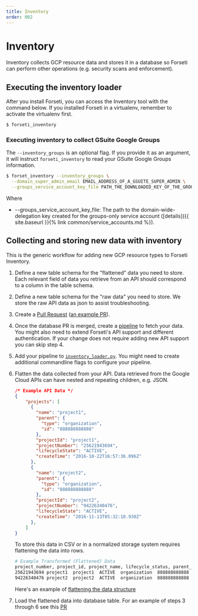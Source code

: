 ```yaml
---
title: Inventory
order: 002
---
```

# Inventory
Inventory collects GCP resource data and stores it in a database so Forseti can perform other operations (e.g. security scans and enforcement).

## Executing the inventory loader
After you install Forseti, you can access the Inventory tool with the command below. If you installed Forseti in a virtualenv, remember to activate the virtualenv first.

```sh
$ forseti_inventory
```

### Executing inventory to collect GSuite Google Groups

The `--inventory_groups` is an optional flag. If you provide it as an argument, it will instruct `forseti_inventory` to read your GSuite Google Groups information.

```sh
$ forset_inventory --inventory_groups \
  --domain_super_admin_email EMAIL_ADDRESS_OF_A_GSUITE_SUPER_ADMIN \
  --groups_service_account_key_file PATH_THE_DOWNLOADED_KEY_OF_THE_GROUPS_SERVICE_ACCOUNT
```

Where
* --groups_service_account_key_file: The path to the
  domain-wide-delegation key created for the groups-only service account
  ([details]({{ site.baseurl }}{% link common/service_accounts.md %}).

## Collecting and storing new data with inventory

This is the generic workflow for adding new GCP resource types to Forseti Inventory.

1. Define a new table schema for the "flattened" data you need to store.
    Each relevant field of data you retrieve from an API should correspond to a column in the table schema.

2. Define a new table schema for the "raw data" you need to store.
    We store the raw API data as json to assist troubleshooting.

3. Create a [Pull Request](https://help.github.com/articles/creating-a-pull-request/)
  ([an example PR](https://github.com/GoogleCloudPlatform/forseti-security/pull/159)).

4. Once the database PR is merged, create a [pipeline](https://github.com/GoogleCloudPlatform/forseti-security/tree/master/google/cloud/security/inventory/pipelines)
to fetch your data. You might also need to extend Forseti's API support and
different authentication. If your change does not require adding new API
support you can skip step 4.

5. Add your pipeline to [`inventory_loader.py`](https://github.com/GoogleCloudPlatform/forseti-security/blob/master/google/cloud/security/inventory/inventory_loader.py).
    You might need to create additional commandline flags to configure your pipeline.

6. Flatten the data collected from your API.
    Data retrieved from the Google Cloud APIs can have nested and repeating children, e.g. JSON.

    ```json
    /* Example API Data */
    {
        "projects": [
          {
            "name": "project1",
            "parent": {
              "type": "organization",
              "id": "888888888888"
            },
            "projectId": "project1",
            "projectNumber": "25621943694",
            "lifecycleState": "ACTIVE",
            "createTime": "2016-10-22T16:57:36.096Z"
          },
          {
            "name": "project2",
            "parent": {
              "type": "organization",
              "id": "888888888888"
            },
            "projectId": "project2",
            "projectNumber": "94226340476",
            "lifecycleState": "ACTIVE",
            "createTime": "2016-11-13T05:32:10.930Z"
          },
        ]
    }
    ```

    To store this data in CSV or in a normalized storage system requires flattening the data into rows.

    ```sh
    # Example Transformed (Flattened) Data
    project_number, project_id, project_name, lifecycle_status, parent_type, parent_id, create_time
    25621943694 project1  project1  ACTIVE  organization  888888888888  2016-10-22 16:57:36
    94226340476 project2  project2  ACTIVE  organization  888888888888  2016-11-13 05:32:10
    ```

    Here's an example of [flattening the data structure](https://github.com/GoogleCloudPlatform/forseti-security/blob/master/google/cloud/security/inventory/pipelines/load_projects_pipeline.py#L32)

6. Load the flattened data into database table.
     For an example of steps 3 through 6 see this [PR](https://github.com/GoogleCloudPlatform/forseti-security/pull/165)
